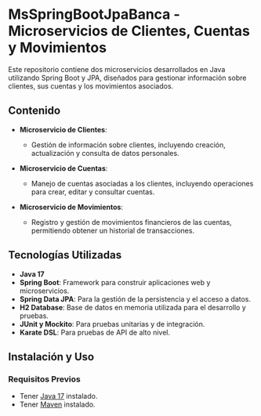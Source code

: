 # MsSpringBootJpaBanca - Microservicios de Clientes, Cuentas y Movimientos

Este repositorio contiene dos microservicios desarrollados en Java utilizando Spring Boot y JPA, diseñados para gestionar información sobre clientes, sus cuentas y los movimientos asociados.

## Contenido

- **Microservicio de Clientes**: 
  - Gestión de información sobre clientes, incluyendo creación, actualización y consulta de datos personales.

- **Microservicio de Cuentas**: 
  - Manejo de cuentas asociadas a los clientes, incluyendo operaciones para crear, editar y consultar cuentas.

- **Microservicio de Movimientos**: 
  - Registro y gestión de movimientos financieros de las cuentas, permitiendo obtener un historial de transacciones.

## Tecnologías Utilizadas

- **Java 17**
- **Spring Boot**: Framework para construir aplicaciones web y microservicios.
- **Spring Data JPA**: Para la gestión de la persistencia y el acceso a datos.
- **H2 Database**: Base de datos en memoria utilizada para el desarrollo y pruebas.
- **JUnit y Mockito**: Para pruebas unitarias y de integración.
- **Karate DSL**: Para pruebas de API de alto nivel.

## Instalación y Uso

### Requisitos Previos

- Tener [Java 17](https://www.oracle.com/java/technologies/javase/jdk17-archive-downloads.html) instalado.
- Tener [Maven](https://maven.apache.org/download.cgi) instalado.

